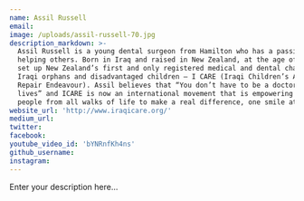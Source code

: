 ```yaml
---
name: Assil Russell
email:
image: /uploads/assil-russell-70.jpg
description_markdown: >-
  Assil Russell is a young dental surgeon from Hamilton who has a passion for
  helping others. Born in Iraq and raised in New Zealand, at the age of 21 Assil
  set up New Zealand’s first and only registered medical and dental charity for
  Iraqi orphans and disadvantaged children – I CARE (Iraqi Children’s Aid &
  Repair Endeavour). Assil believes that “You don’t have to be a doctor to save
  lives” and ICARE is now an international movement that is empowering ordinary
  people from all walks of life to make a real difference, one smile at a time.
website_url: 'http://www.iraqicare.org/'
medium_url:
twitter:
facebook:
youtube_video_id: 'bYNRnfKh4ns'
github_username:
instagram:
---
```


Enter your description here...
